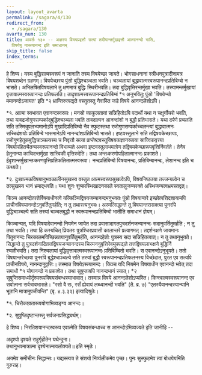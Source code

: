 ```yaml
---
layout: layout_avarta
permalink: /sagara/4/130
redirect_from:
  - /sagara/130
avarta_num: 130
title: आवर्तः १३० -- अज्ञस्य विषयप्रवृत्तौ सत्यां तदीयान्तर्मुखवृत्तौ आत्मानन्दो भाति,
  विषयेषु नास्त्यानन्द इति समाधानम्
skip_title: false
index_terms: 
---
```


हे शिष्य। यस्य
बुद्धिरात्मस्वरूपं न जानाति तस्य विषयेच्छा जायते। भोगसाधनानां स्त्रीधनपुत्रादीनामत्र विषयशब्देन ग्रहणम्। विषयेच्छस्य पुंसो बुद्धिश्चञ्चला भवति।
चञ्चलायां बुद्धावात्मस्वरूपानन्दप्रतिबिम्बो न भासते। अभिलषितविषयलाभे
तु क्षणमात्रं बुद्धिः स्थिरीभवति। तदा बुद्धिवृत्तिरन्तर्मुखा भवति। तस्यामन्तर्मुखायां वृत्तावात्मस्वरूपानन्दः प्रतिफलति। तादृशात्मस्वरूपानन्दप्रतिबिम्बं *१ अनुभवितुः पुंसो 'विषयेभ्यो ममानन्दोऽजायत' इति *२ भ्रान्तिरुत्पद्यते
वस्तुतस्तु नैवास्ति जडे विषये आनन्दलेशोऽपि।

<div class="footnote" markdown="1">
*१. आत्मा स्वभावत एवानन्दस्वरूपः। मनसो व्याकुलतायां सन्निहितोऽपि
पदार्थो यथा न चक्षुर्गोचरो भवति, तथा यावद्रजोगुणसम्पर्काद्बुद्धिश्चञ्चला भवति
तावदात्मन आनन्दांशो न बुद्धौ प्रतिभासते। यथा दर्पणे प्रचलति सति तस्मिन्नुपलभ्यमानोऽपि मुखादिप्रतिबिम्बो नैव स्फुटस्तथा रजोगुणसम्पर्काच्चलन्त्यां बुद्धावात्मनः सच्चिदंशयोः
प्रतिबिम्बे भासमानेऽपि नानन्दांशप्रतिबिम्बो भासते। इष्टवस्तुलाभे सति तद्विषयकेच्छायाः,
रजोगुणहेतुकबुद्धिचाञ्चल्यस्य च निवृत्तौ सत्यां प्राप्तेष्टवस्तुविषयकज्ञानरूपया सात्त्विकवृत्त्या
विषयोपहितचैतन्यस्वरूपानन्दो विभाव्यते अथवा इष्टवस्तुलाभमात्रेण तद्विषयकेच्छारूपवृत्तिर्निवर्तते। तेनैव हेतुनान्या काचिदन्तर्मुखा सात्त्विकी वृत्तिरुदेति। तथा
अन्तःकरणोपहितात्मानन्दः प्रकाशते। ईदृशान्तर्मुखान्तःकरणवृत्तिप्रतिफलितात्मस्वरूपा। नन्दप्रतिबिम्बो विषयानन्दः, प्रतिबिम्बानन्दः, लेशानन्द इति च कथ्यते।

*२. दुःखात्मकविषयानुभवकालीनसुखस्य वस्तुत आत्मस्वरूपसुखत्वेऽपि, विषयनिष्ठतया तज्जन्यत्वेन च तत्सुखस्य भानं भ्रमाद्भवति। यथा शुनः शुष्कास्थिखादनकाले
स्वतालुजन्यरक्ते अस्थिजन्यत्वभ्रमस्तद्वत्।
</div>

किञ्च आनन्दोत्पत्तेर्विषयाधीनत्वे
यत्किञ्चिद्विषयजन्यानन्दमनुभवतः
पुंसो विषयान्तरे इच्छोत्पत्तिदशायामपि प्राचीनविषयानन्दोऽनुवर्तितुमर्हति; न
तु तथास्त्यनुभवः। अस्मत्सिद्धान्ते तु विषयान्तरासक्त्या पुनरपि बुद्धिचाञ्चल्ये
सति तस्यां चञ्चलबुद्धौ न स्वरूपानन्दप्रतिबिम्बो भातीति समाधानं ज्ञेयम्।

किञ्चान्यत्, यदि विषयादेवानन्दो नियमेन जायेत तदा प्रवासादागतपुत्रदर्शनजन्यानन्दः सदानुवर्तितुमर्हति ; न तु तथा भवति। तथा हि
कस्यचित् प्रियतरः पुत्रश्चिरप्रवासी कालान्तरे प्रत्यागमत्। तद्दर्शनक्षणे
जायमानः पितुरानन्दः चिरकालमविच्छिन्नतयानुवर्तितुमर्हति, आनन्दहेतोः
पुत्रस्य सदा सन्निहितत्वात्। न तु तथानुभूयते। सिद्धान्ते तु पुत्रदर्शनादितत्तद्विषयजन्यानन्दस्य चिरमननुवृत्तिरेवमुपपद्यते तत्तद्विषयलाभक्षणे बुद्धिर्नि
श्चलीभवति। तदा निश्चलायां बुद्धिवृत्तावात्मस्वरूपानन्दः प्रतिबिम्बितो
भवति। स एवानन्दोऽनुभूयते। ततो विषयान्तरेच्छया पुनरपि बुद्धेश्चाञ्चल्ये
सति तस्यां बुद्धौ स्वरूपानन्दप्रतिफलनस्य विच्छेदात, पुरत एव सत्यपि प्राचीनविषये, नानन्दानुवृत्तिः। तस्मान्न विषयेऽस्त्यानन्दः। किञ्च यदि नियमेन
विषयाधीन एवानन्दो भवेत् तदा समाधौ *१ योगानन्दो न प्रकाशेत। तथा
सुषुप्तावपि नानन्दभानं स्यात्। *२ सुषुप्तिसमाध्योर्दृश्यरूपविषयसंबन्धस्याभावात्।
तस्मान्न विषये आनन्दलेशोऽप्यस्ति। किन्त्वात्मस्वरूपानन्द एव सर्वात्मना सर्वत्रावभासते। "रसो वै सः, रसँ ह्येवायं लब्ध्वानन्दी भवति" (तै. ब्र. ७)
"एतस्यैवानन्दस्यान्यानि भूतानि मात्रामुपजीवन्ति" (बृ. ४.३.३२) इत्यादिश्रुतेः।

<div class="footnote" markdown="1">
*१. चित्तैकाग्रतारूपयोगाभिव्यङ्ग्य आनन्दः।

*२. सुषुप्तिदृष्टान्तस्तु सर्वजनप्रसिद्ध्यर्थम्।
</div>

हे शिष्य। निरतिशयानन्दस्वरूप एवात्मेति विषयसंबन्धाच्च स आनन्दोऽभिव्यज्यते इति जानीहि --

अदृश्यो दृश्यते राहुर्गृहीतेन यथेन्दुना।  
तथानुभवमात्रात्मा दृश्येनात्मावलोक्यते॥ इति स्मृतेः।

अयमेव समीचीनः सिद्धान्तः। यद्यस्त्यत्र ते संशयो निर्व्यलीकमेव
पृच्छ। पुनः सुस्फुटमेव त्वां बोधयेयमिति गुरुराह।
